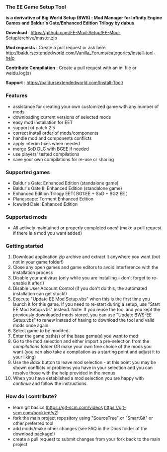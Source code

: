 ### The EE Game Setup Tool ###

**is a derivative of Big World Setup (BWS) : Mod Manager for Infinity Engine Games and Baldur's Gate/Enhanced Edition Trilogy by dabus**

**Download**             : https://github.com/EE-Mod-Setup/EE-Mod-Setup/archive/master.zip

**Mod requests**		 : Create a pull request or ask here http://baldursextendedworld.com/Vanilla_Forums/categories/install-tool-help

**Contribute Compilation** : Create a pull request with an ini file or weidu.log(s)

**Support**				 : https://baldursextendedworld.com/Install-Tool/


### Features ###

- assistance for creating your own customized game with any number of mods
- downloading current versions of selected mods
- easy mod installation for EET
- support of patch 2.5
- correct install order of mods/components
- handle mod and components conflicts
- apply interim fixes when needed
- merge SoD DLC with BGEE if needed
- use players' tested compilations
- save your own compilations for re-use or sharing

### Supported games ###

- Baldur's Gate: Enhanced Edition (standalone game)
- Baldur's Gate II: Enhanced Edition (standalone game)
- Enhanced Edition Trilogy EET( BG1:EE + SoD + BG2:EE )
- Planescape: Torment Enhanced Edition
- Icewind Dale: Enhanced Edition

### Supported mods ###

- All actively maintained or properly completed ones! (make a pull request if there is a mod you want added)

### Getting started ###

1. Download application zip archive and extract it anywhere you want (but not in your game folder!)
2. Close any open games and game editors to avoid interference with the installation process
3. Disable your antivirus (only while you are installing - don't forget to re-enable it after!)
4. Disable User Account Control (if you don't do this, the automated installation can get stuck!)
5. Execute "Update EE Mod Setup.vbs" when this is the first time you launch it for this game. If you need to re-start during a setup, use "Start EE Mod Setup.vbs" instead.
Note: If you reuse the tool and you kept the previously downloaded mods stored, you can use "Update BWS-EE Setup.vbs" to renew instead of having to download the tool and valid mods once again.
6. Select game to be modded.
7. Enter the game path(s) of the base game(s) you want to mod
8. Go to the mod selection and either import a pre-selection from the *compilations* folder OR make your own free choice of the mods you want (you can also take a compilation as a starting point and adjust it to your liking)
9. Use the *Back* button to leave mod selection - at this point you may be shown conflicts or problems you have in your selection and you can resolve those with the help provided in the menus
10. When you have established a mod selection you are happy with *continue* and follow the instructions.

### How do I contribute? ###

- learn git basics (https://git-scm.com/videos https://git-scm.com/book/en/v2)
- fork the main project repository using "SourceTree" or "SmartGit" or other preferred tool
- add mods/make other changes (see FAQ in the Docs folder of the download package!)
- create a pull request to submit changes from your fork back to the main project
